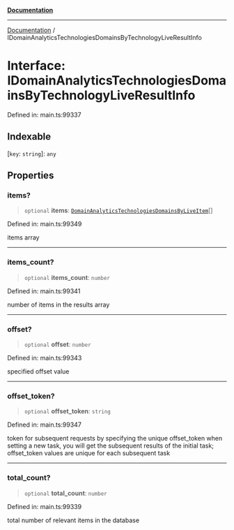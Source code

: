 [**Documentation**](../README.md)

***

[Documentation](../README.md) / IDomainAnalyticsTechnologiesDomainsByTechnologyLiveResultInfo

# Interface: IDomainAnalyticsTechnologiesDomainsByTechnologyLiveResultInfo

Defined in: main.ts:99337

## Indexable

\[`key`: `string`\]: `any`

## Properties

### items?

> `optional` **items**: [`DomainAnalyticsTechnologiesDomainsByLiveItem`](../classes/DomainAnalyticsTechnologiesDomainsByLiveItem.md)[]

Defined in: main.ts:99349

items array

***

### items\_count?

> `optional` **items\_count**: `number`

Defined in: main.ts:99341

number of items in the results array

***

### offset?

> `optional` **offset**: `number`

Defined in: main.ts:99343

specified offset value

***

### offset\_token?

> `optional` **offset\_token**: `string`

Defined in: main.ts:99347

token for subsequent requests
by specifying the unique offset_token when setting a new task, you will get the subsequent results of the initial task;
offset_token values are unique for each subsequent task

***

### total\_count?

> `optional` **total\_count**: `number`

Defined in: main.ts:99339

total number of relevant items in the database
